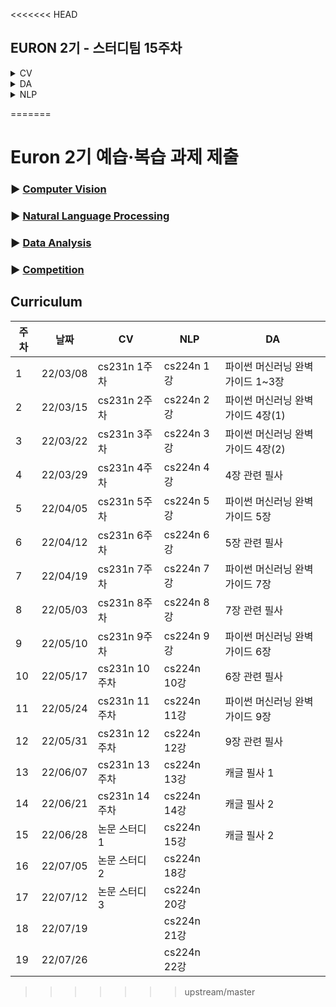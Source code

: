 <<<<<<< HEAD
## EURON 2기 - 스터디팀 15주차
<details>
<summary>CV</summary>
<div markdown="1">       
  
  <br />
  
| 주차 | 내용             | 발표자                               | 발표자료 |
| ---- | ---------------- | ------------------------------------ | -------- |
| 15   | cs231n 13주차 | 최지우, 구미진 | [📚]()    |
  
  <br />
  
  ## **Assignment**

### **📍 15주차 예습과제 (~6/20)**

1️⃣ CS231N 13강을 수강하고, 요약 및 정리한 내용을 깃허브에 업로드

2️⃣ (선택) 질문 사항이나 공유하고 싶은 내용 `Ewha-Euron/2022-1-Euron-CV` issue에 추가

**예습과제 제출 방법**

> 해당 파일을 master branch에 업로드하신 후 해당 master branch에서 pull request 를 진행해주세요.
> 

### **📍 14주차 복습과제 (~6/20)**

- [https://cs231n.github.io/assignments2021/assignment3/](https://cs231n.github.io/assignments2021/assignment3/)의 `Q5: Self-Supervised Learning for Image Classification (20 points)` 을 완료해주세요.
    
    1️⃣ `Self_Supervised_Learning.ipynb` 을 완료하신 후, `.py` 파일로 변환해서 제출해주세요. (모든 cell을 하나의 py 파일에 합쳐주세요)
    
    - 파일명: `self_supervised_learning.py`

**복습과제 제출 방법**

> 해당 파일을 Week_15 branch에 업로드하신 후 해당 Week_15 branch에서 pull request 를 진행해주세요.
> 

## **Due**

- 15주차 예습과제
    - **6월 20일**까지 제출합니다.
- 14주차 복습과제
    - **6월 20일**까지 제출합니다.
  
</div>
</details>


<details>
<summary>DA</summary>
<div markdown="1">       

<br />  
  
<br />  
  
| 주차 | 내용         | 발표자                       | 발표자료 |
| ---- | ------------ | ---------------------------- | -------- |
| 13    | 프로젝트 아이데이션 | ALL | [📚]()    |


## 아이데이션 준비해오기 
  
  👉 관심있는 도메인 / 주제 / 데이터 유무 등을 기준으로 ppt 한 장 정도의 발표 분량을 준비해주시면 됩니다. 
  
```
  EX. 이커머스 / H&M kaggle data 로 추천 시스템 구현하기 / 활용 데이터 : https://www.kaggle.com/competitions/h-and-m-personalized-fashion-recommendations
```  
  
  
  
### **📍 복습과제 (~6/20)**
  
👀 6/14 세션 내용에 대한 복습과제 입니다. 아래의 데이콘 대회와 캐글 노트북 중 최소 2개를 골라 필사를 진행해주세요. 
  
  
1️⃣ 로그 분석을 통한 보안 위험도 예측 AI 경진대회 

- basline :  [https://dacon.io/competitions/official/235717/codeshare/2536?page=1&dtype=recent]
- 1등 코드 : [https://dacon.io/competitions/official/235717/codeshare/2679?page=2&dtype=recent]
- keypoint : 딥러닝 방법보단 threshold 의 세부적인 설정이 오히려 성능이 좋았다는 점, 로그 문장 데이터의 전처리 (정규표현식)

2️⃣ 금융문자 분석 경진대회 

- 금융 문자 데이터로 스팸문자를 분류
- baseline : [https://dacon.io/competitions/official/235401/codeshare/629?page=1&dtype=recent]
- keypoint : mecab 전처리

4️⃣ 자연어 기반 기후기술분류 AI 경진대회 

- 기후 기술에 관한 연구개발 문헌을 ‘기후기술분류체계’ 에 맞추어 라벨링하는 알고리즘 개발
- basline : [https://dacon.io/competitions/official/235744/codeshare/2873?page=1&dtype=recent]
- keypoint : okt 전처리, 불용어 제거

5️⃣ Covid Literature clustering 

- [https://www.kaggle.com/code/maksimeren/covid-19-literature-clustering]
- keypoint : PCA, 문서 clustering , Topic Modeling on Each Cluster
  
  
  
**복습과제 제출 방법**

> 해당 파일을 Assignment 레포지토리 `Week_15` branch에 업로드하신 후 해당 `Week_15` branch에서 pull request를 진행해주세요.
> 


  
### Due 

  
* Review
  - **6월 20일**까지 제출합니다.
  
  
</div>
</details>


<details>
<summary>NLP</summary>
<div markdown="1">       


| 주차 | 내용             | 발표자                               | 발표자료 |
| ---- | ---------------- | ------------------------------------ | -------- |
| 15    | cs224n 13강     | 김나현, 김소민          | [📚]()    |

## Assignment

휴식 기간으로 이번 주차는 복습 과제가 없고, 예습 과제만 있습니다.
  
### 📍 예습과제(~6/20)
  
1️⃣ CS224N **13강** 을 수강하고, 요약 및 정리한 내용을 깃허브에 업로드

2️⃣ (선택) 질문 사항이나 공유하고 싶은 내용 깃허브 issue에 추가
- 과제 제출 방법
    - 레포: (origin) Ewha-Euron/2022-1-Euron-NLP
    - issue 추가
        - 제목: [15주차] 질문 있습니다/~ 내용 공유합니다.
        - label:
            - 강의 내용 중 이해가 잘 되지 않는 부분 `question`
            - 강의에는 없지만 추가로 궁금한 사항 `question`
            - 강의에는 없지만 추가로 공유하고 싶은 내용 `share`

### 예습과제 제출 방법
  
> 해당 파일을 `master` branch에 업로드하신 후 해당 `master`  branch에서  `pull request` 를 진행해주세요.
  
- 과제 제출 방법
    - 레포: (origin) username/2022-1-Euron-Study-Assignments
    - 브랜치: `master`
    - 해당 주차 브랜치에 과제 업로드하고 Pull Request, 이때 label은 `예습과제`
  

</div>
</details>

=======
# Euron 2기 예습·복습 과제 제출

### ▶ [Computer Vision](https://github.com/Ewha-Euron/2022-1-Euron-CV)
### ▶ [Natural Language Processing](https://github.com/Ewha-Euron/2022-1-Euron-NLP)
### ▶ [Data Analysis](https://github.com/Ewha-Euron/2022-1-Euron-DA)
### ▶ [Competition](https://github.com/Ewha-Euron/2022-1-Euron-CP)

## Curriculum

| 주차 | 날짜 | CV | NLP | DA |
|---|---|---|---|---|
|1|22/03/08|cs231n 1주차|cs224n 1강|파이썬 머신러닝 완벽가이드 1~3장|
|2|22/03/15|cs231n 2주차|cs224n 2강|파이썬 머신러닝 완벽가이드 4장(1)|
|3|22/03/22|cs231n 3주차|cs224n 3강|파이썬 머신러닝 완벽가이드 4장(2)|
|4|22/03/29|cs231n 4주차|cs224n 4강|4장 관련 필사|
|5|22/04/05|cs231n 5주차|cs224n 5강|파이썬 머신러닝 완벽가이드 5장|
|6|22/04/12|cs231n 6주차|cs224n 6강|5장 관련 필사|
|7|22/04/19|cs231n 7주차|cs224n 7강|파이썬 머신러닝 완벽가이드 7장|
|8|22/05/03|cs231n 8주차|cs224n 8강|7장 관련 필사|
|9|22/05/10|cs231n 9주차|cs224n 9강|파이썬 머신러닝 완벽가이드 6장|
|10|22/05/17|cs231n 10주차|cs224n 10강|6장 관련 필사|
|11|22/05/24|cs231n 11주차|cs224n 11강|파이썬 머신러닝 완벽가이드 9장|
|12|22/05/31|cs231n 12주차|cs224n 12강|9장 관련 필사|
|13|22/06/07|cs231n 13주차|cs224n 13강|캐글 필사 1|
|14|22/06/21|cs231n 14주차|cs224n 14강|캐글 필사 2|
|15|22/06/28|논문 스터디 1|cs224n 15강|캐글 필사 2|
|16|22/07/05|논문 스터디 2|cs224n 18강||
|17|22/07/12|논문 스터디 3|cs224n 20강||
|18|22/07/19||cs224n 21강||
|19|22/07/26||cs224n 22강||
>>>>>>> upstream/master
